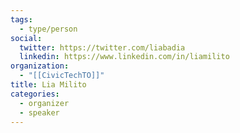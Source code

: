 ```yaml
---
tags:
  - type/person
social:
  twitter: https://twitter.com/liabadia
  linkedin: https://www.linkedin.com/in/liamilito
organization:
  - "[[CivicTechTO]]"
title: Lia Milito
categories:
  - organizer
  - speaker
---
```

